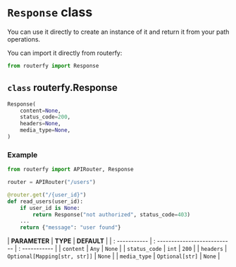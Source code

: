 # `Response` class

You can use it directly to create an instance of it and return it from your path operations.

You can import it directly from routerfy:

```python
from routerfy import Response
```

## **`class`** routerfy.Response

```python
Response(
    content=None,
    status_code=200,
    headers=None,
    media_type=None,
)
```


### **Example**

```python
from routerfy import APIRouter, Response

router = APIRouter("/users")

@router.get("/{user_id}")
def read_users(user_id):
    if user_id is None:
        return Response("not authorized", status_code=403)
    ...
    return {"message": "user found"}

```

| **PARAMETER** | **TYPE**                      | **DEFAULT**   |
| : ----------- | : --------------------------- | : ----------- |
| `content`     | `Any`                         | `None`        |
| `status_code` | `int`                         | `200`         |
| `headers`     | `Optional[Mapping[str, str]]` | `None`        |
| `media_type`  | `Optional[str]`               | `None`        |